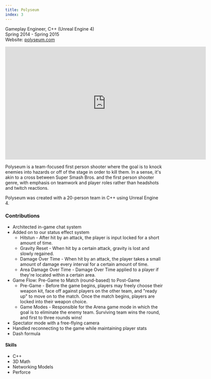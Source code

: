 ```yaml
---
title: Polyseum
index: 3
---
```


Gameplay Engineer, C++ (Unreal Engine 4)
<br/>
Spring 2014 - Spring 2015
<br/>
Website: [polyseum.com](https://www.polyseum.com/)

<iframe src="https://youtube.com/embed/ynaGn57ZiN0" width="640" height="360" frameborder="0" allowfullscreen></iframe>

<br/>

Polyseum is a team-focused first person shooter where the goal is to knock enemies into hazards or off of the stage in order to kill them. In a sense, it's akin to a cross between Super Smash Bros. and the first person shooter genre, with emphasis on teamwork and player roles rather than headshots and twitch reactions.

Polyseum was created with a 20-person team in C++ using Unreal Engine 4.

### Contributions

- Architected in-game chat system
- Added on to our status effect system
  - Hitstun - After hit by an attack, the player is input locked for a short amount of time.
  - Gravity Reset - When hit by a certain attack, gravity is lost and slowly regained.
  - Damage Over Time - When hit by an attack, the player takes a small amount of damage every interval for a certain amount of time.
  - Area Damage Over Time - Damage Over Time applied to a player if they're located within a certain area.
- Game Flow: Pre-Game to Match (round-based) to Post-Game
  - Pre-Game - Before the game begins, players may freely choose their weapon kit, face off against players on the other team, and "ready up" to move on to the match. Once the match begins, players are locked into their weapon choice.
  - Game Modes - Responsible for the Arena game mode in which the goal is to eliminate the enemy team. Surviving team wins the round, and first to three rounds wins!
- Spectator mode with a free-flying camera
- Handled reconnecting to the game while maintaining player stats
- Dash formula

#### Skills

- C++
- 3D Math
- Networking Models
- Perforce
